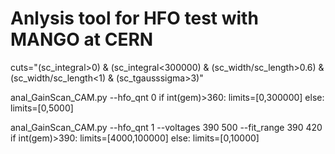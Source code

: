 # Anlysis tool for HFO test with MANGO at CERN

cuts="(sc_integral>0) & (sc_integral<300000) & (sc_width/sc_length>0.6) & (sc_width/sc_length<1) & (sc_tgausssigma>3)"

anal_GainScan_CAM.py --hfo_qnt 0 
    if int(gem)>360: limits=[0,300000]
    else: limits=[0,5000]

anal_GainScan_CAM.py --hfo_qnt 1 --voltages 390 500 --fit_range 390 420
    if int(gem)>390: limits=[4000,100000]
    else: limits=[0,10000]